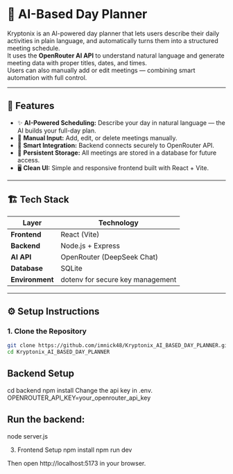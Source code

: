 # 🧠 AI-Based Day Planner

Kryptonix is an AI-powered day planner that lets users describe their daily activities in plain language, and automatically turns them into a structured meeting schedule.  
It uses the **OpenRouter AI API** to understand natural language and generate meeting data with proper titles, dates, and times.  
Users can also manually add or edit meetings — combining smart automation with full control.

---

## 🚀 Features

- ✨ **AI-Powered Scheduling:** Describe your day in natural language — the AI builds your full-day plan.
- 📝 **Manual Input:** Add, edit, or delete meetings manually.
- 🧩 **Smart Integration:** Backend connects securely to OpenRouter API.
- 💾 **Persistent Storage:** All meetings are stored in a database for future access.
- 🖥️ **Clean UI:** Simple and responsive frontend built with React + Vite.

---

## 🏗️ Tech Stack

| Layer | Technology |
|-------|-------------|
| **Frontend** | React (Vite) |
| **Backend** | Node.js + Express |
| **AI API** | OpenRouter (DeepSeek Chat) |
| **Database** | SQLite |
| **Environment** | dotenv for secure key management |

---

## ⚙️ Setup Instructions

### 1. Clone the Repository
```bash
git clone https://github.com/imnick48/Kryptonix_AI_BASED_DAY_PLANNER.git
cd Kryptonix_AI_BASED_DAY_PLANNER
```
## Backend Setup
cd backend
npm install
Change the api key in .env.
OPENROUTER_API_KEY=your_openrouter_api_key
## Run the backend:

node server.js

3. Frontend Setup
npm install
npm run dev

Then open http://localhost:5173 in your browser.
